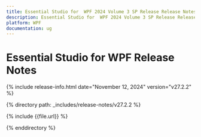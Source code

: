 ```yaml
---
title: Essential Studio for  WPF 2024 Volume 3 SP Release Release Notes  
description: Essential Studio for  WPF 2024 Volume 3 SP Release Release Notes  
platform: WPF
documentation: ug
---
```


# Essential Studio for  WPF  Release Notes  

{% include release-info.html date="November 12, 2024"  version="v27.2.2" %} 

{% directory path: _includes/release-notes/v27.2.2 %}

{% include {{file.url}} %}

{% enddirectory %}
